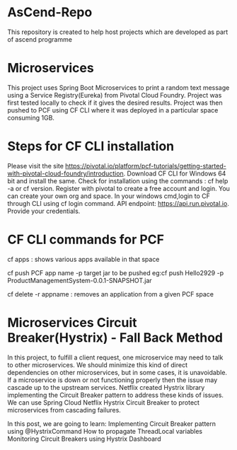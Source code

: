 # AsCend-Repo
This repository is created to help host projects which are developed as part of ascend programme
# Microservices 
This project uses Spring Boot Microservices to print a random text message using a Service Registry(Eureka) from Pivotal Cloud Foundry. Project was first tested locally to check if it gives the desired results. Project was then pushed to PCF using CF CLI where it was deployed in a particular space consuming 1GB.

# Steps for CF CLI installation
Please visit the site https://pivotal.io/platform/pcf-tutorials/getting-started-with-pivotal-cloud-foundry/introduction. Download CF CLI for Windows 64 bit and install the same. Check for installation using the commands : cf help -a or cf version. Register with pivotal to create a free account and login. You can create your own org and space. In your windows cmd,login to CF through CLI using cf login command. API endpoint: https://api.run.pivotal.io. Provide your credentials.

# CF CLI commands for PCF
cf apps : shows various apps available in that space

cf push PCF app name -p target jar to be pushed eg:cf push Hello2929 -p ProductManagementSystem-0.0.1-SNAPSHOT.jar

cf delete -r appname : removes an application from a given PCF space

# Microservices Circuit Breaker(Hystrix) - Fall Back Method
In this project, to fulfill a client request, one microservice may need to talk to other microservices. We should minimize this kind of direct dependencies on other microservices, but in some cases, it is unavoidable. If a microservice is down or not functioning properly then the issue may cascade up to the upstream services. Netflix created Hystrix library implementing the Circuit Breaker pattern to address these kinds of issues. We can use Spring Cloud Netflix Hystrix Circuit Breaker to protect microservices from cascading failures.

In this post, we are going to learn:
Implementing Circuit Breaker pattern using @HystrixCommand
How to propagate ThreadLocal variables
Monitoring Circuit Breakers using Hystrix Dashboard
